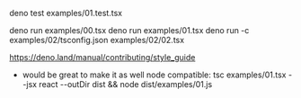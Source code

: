 deno test examples/01.test.tsx

deno run examples/00.tsx
deno run examples/01.tsx
deno run -c examples/02/tsconfig.json examples/02/02.tsx

https://deno.land/manual/contributing/style_guide


- would be great to make it as well node compatible:
tsc examples/01.tsx --jsx react --outDir dist && node dist/examples/01.js

